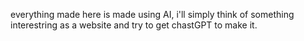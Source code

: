 everything made here is made using AI, i'll simply think of something interestring as a website and try to get chastGPT to make it.
